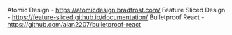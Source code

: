 Atomic Design - https://atomicdesign.bradfrost.com/
Feature Sliced Design - https://feature-sliced.github.io/documentation/
Bulletproof React - https://github.com/alan2207/bulletproof-react
